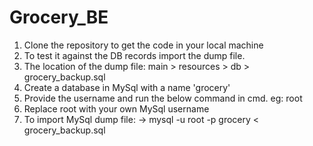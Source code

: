 # Grocery_BE

1. Clone the repository to get the code in your local machine
2. To test it against the DB records import the dump file.
3. The location of the dump file: main > resources > db > grocery_backup.sql
4. Create a database in MySql with a name 'grocery'
5. Provide the username and run the below command in cmd. eg: root
6. Replace root with your own MySql username
7. To import MySql dump file:
-> mysql -u root -p grocery < grocery_backup.sql
